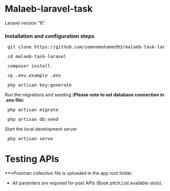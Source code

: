 # Malaeb-laravel-task

Laravel version "8".

### Installation and configuration steps

 <pre> git clone https://github.com/yomnamohamed93/malaeb-task-laravel.git </pre>   
 <pre> cd malaeb-task-laravel </pre>
 <pre> composer install </pre>
 <pre> cp .env.example .env </pre>
 <pre> php artisan key:generate </pre>
 Run the migrations and seeding (**Please note to set database connection in .env file**)
 <pre> php artisan migrate </pre>  
  <pre> php artisan db:seed </pre>

Start the local development server

   <pre> php artisan serve </pre>
# Testing APIs
***Postman collection file is uploaded in the app root folder. </br>   
- All paramters are required for post APIs (Book pitch,List available slots).</br> </br>

